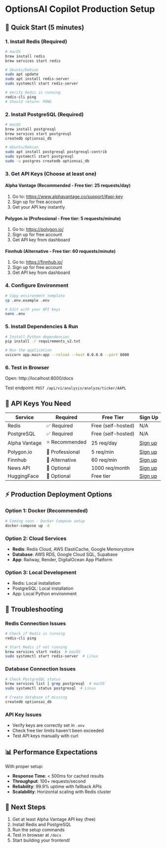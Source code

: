 # OptionsAI Copilot Production Setup

## 🚀 Quick Start (5 minutes)

### 1. Install Redis (Required)
```bash
# macOS
brew install redis
brew services start redis

# Ubuntu/Debian
sudo apt update
sudo apt install redis-server
sudo systemctl start redis-server

# Verify Redis is running
redis-cli ping
# Should return: PONG
```

### 2. Install PostgreSQL (Required)
```bash
# macOS
brew install postgresql
brew services start postgresql
createdb optionsai_db

# Ubuntu/Debian
sudo apt install postgresql postgresql-contrib
sudo systemctl start postgresql
sudo -u postgres createdb optionsai_db
```

### 3. Get API Keys (Choose at least one)

#### Alpha Vantage (Recommended - Free tier: 25 requests/day)
1. Go to: https://www.alphavantage.co/support/#api-key
2. Sign up for free account
3. Get your API key instantly

#### Polygon.io (Professional - Free tier: 5 requests/minute)
1. Go to: https://polygon.io/
2. Sign up for free account
3. Get API key from dashboard

#### Finnhub (Alternative - Free tier: 60 requests/minute)
1. Go to: https://finnhub.io/
2. Sign up for free account  
3. Get API key from dashboard

### 4. Configure Environment
```bash
# Copy environment template
cp .env.example .env

# Edit with your API keys
nano .env
```

### 5. Install Dependencies & Run
```bash
# Install Python dependencies
pip install -r requirements_v2.txt

# Run the application
uvicorn app.main:app --reload --host 0.0.0.0 --port 8000
```

### 6. Test in Browser
Open: http://localhost:8000/docs

Test endpoint: `POST /api/v1/analysis/analyze/ticker/AAPL`

## 🔑 API Keys You Need

| Service | Required | Free Tier | Sign Up |
|---------|----------|-----------|---------|
| Redis | ✅ Required | Free (self-hosted) | N/A |
| PostgreSQL | ✅ Required | Free (self-hosted) | N/A |
| Alpha Vantage | ⭐ Recommended | 25 req/day | [Sign up](https://www.alphavantage.co/support/#api-key) |
| Polygon.io | 🚀 Professional | 5 req/min | [Sign up](https://polygon.io/) |
| Finnhub | 🔄 Alternative | 60 req/min | [Sign up](https://finnhub.io/) |
| News API | 🔄 Optional | 1000 req/month | [Sign up](https://newsapi.org/) |
| HuggingFace | 🤖 Optional | Free tier | [Sign up](https://huggingface.co/) |

## ⚡ Production Deployment Options

### Option 1: Docker (Recommended)
```bash
# Coming soon - Docker Compose setup
docker-compose up -d
```

### Option 2: Cloud Services
- **Redis**: Redis Cloud, AWS ElastiCache, Google Memorystore
- **Database**: AWS RDS, Google Cloud SQL, Supabase
- **App**: Railway, Render, DigitalOcean App Platform

### Option 3: Local Development
- Redis: Local installation
- PostgreSQL: Local installation  
- App: Local Python environment

## 🔧 Troubleshooting

### Redis Connection Issues
```bash
# Check if Redis is running
redis-cli ping

# Start Redis if not running
brew services start redis  # macOS
sudo systemctl start redis-server  # Linux
```

### Database Connection Issues  
```bash
# Check PostgreSQL status
brew services list | grep postgresql  # macOS
sudo systemctl status postgresql  # Linux

# Create database if missing
createdb optionsai_db
```

### API Key Issues
- Verify keys are correctly set in `.env`
- Check free tier limits haven't been exceeded
- Test API keys manually with curl

## 📊 Performance Expectations

With proper setup:
- **Response Time**: < 500ms for cached results
- **Throughput**: 100+ requests/second  
- **Reliability**: 99.9% uptime with fallback APIs
- **Scalability**: Horizontal scaling with Redis cluster

## 🎯 Next Steps

1. Get at least Alpha Vantage API key (free)
2. Install Redis and PostgreSQL  
3. Run the setup commands
4. Test in browser at `/docs`
5. Start building your frontend!
